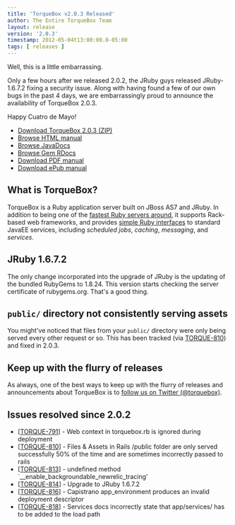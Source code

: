 ```yaml
---
title: 'TorqueBox v2.0.3 Released'
author: The Entire TorqueBox Team
layout: release
version: '2.0.3'
timestamp: 2012-05-04t13:00:00.0-05:00
tags: [ releases ]
---
```


Well, this is a little embarrassing.  

Only a few hours after we released
2.0.2, the JRuby guys released JRuby-1.6.7.2 fixing a security issue.
Along with having found a few of our own bugs in the past 
4 days, we are embarrassingly proud to announce the availability of TorqueBox
2.0.3.

Happy Cuatro de Mayo!

* [Download TorqueBox 2.0.3 (ZIP)][download]
* [Browse HTML manual][htmldocs]
* [Browse JavaDocs][javadocs]
* [Browse Gem RDocs][rdocs]
* [Download PDF manual][pdfdocs]
* [Download ePub manual][epubdocs]

## What is TorqueBox?

TorqueBox is a Ruby application server built on JBoss AS7 and JRuby.  In
addition to being one of the [fastest Ruby servers around][BENchmarks], it supports
Rack-based web frameworks, and provides [simple Ruby interfaces][features] to
standard JavaEE services, including *scheduled jobs*, *caching*, *messaging*,
and *services*.

## JRuby 1.6.7.2

The only change incorporated into the upgrade of JRuby is the updating of
the bundled RubyGems to 1.8.24.  This version starts checking the server certificate
of rubygems.org.  That's a good thing.

## `public/` directory not consistently serving assets

You might've noticed that files from your `public/` directory were only
being served every other request or so.  This has been tracked (via [TORQUE-810])
and fixed in 2.0.3.


## Keep up with the flurry of releases

As always, one of the best ways to keep up with the flurry of
releases and announcements about TorqueBox is to [follow us on Twitter (@torquebox)][twitter].

## Issues resolved since 2.0.2

<ul>
<li>[<a href='https://issues.jboss.org/browse/TORQUE-791'>TORQUE-791</a>] -         Web context in torquebox.rb is ignored during deployment
</li>
<li>[<a href='https://issues.jboss.org/browse/TORQUE-810'>TORQUE-810</a>] -         Files &amp; Assets in Rails /public folder are only served successfully 50% of the time and are sometimes incorrectly passed to rails
</li>
<li>[<a href='https://issues.jboss.org/browse/TORQUE-813'>TORQUE-813</a>] -         undefined method `__enable_backgroundable_newrelic_tracing&#39;
</li>
<li>[<a href='https://issues.jboss.org/browse/TORQUE-814'>TORQUE-814</a>] -         Upgrade to JRuby 1.6.7.2
</li>
<li>[<a href='https://issues.jboss.org/browse/TORQUE-816'>TORQUE-816</a>] -         Capistrano app_environment produces an invalid deployment descriptor
</li>
<li>[<a href='https://issues.jboss.org/browse/TORQUE-818'>TORQUE-818</a>] -         Services docs incorrectly state that app/services/ has to be added to the load path
</li>
</ul>

[download]: /release/org/torquebox/torquebox-dist/2.0.3/torquebox-dist-2.0.3-bin.zip
[htmldocs]: /documentation/2.0.3/
[logdocs]:  /documentation/2.0.3/jboss.html#jboss-logging
[javadocs]: /documentation/2.0.3/javadoc/
[rdocs]:    /documentation/2.0.3/yardoc/
[pdfdocs]:  /release/org/torquebox/torquebox-docs-en_US/2.0.3/torquebox-docs-en_US-2.0.3.pdf
[epubdocs]: /release/org/torquebox/torquebox-docs-en_US/2.0.3/torquebox-docs-en_US-2.0.3.epub
[BENchmarks]: /news/2011/10/06/torquebox-2x-performance/
[features]: /features
[twitter]: http://twitter.com/torquebox
[TORQUE-810]: https://issues.jboss.org/browse/TORQUE-810
